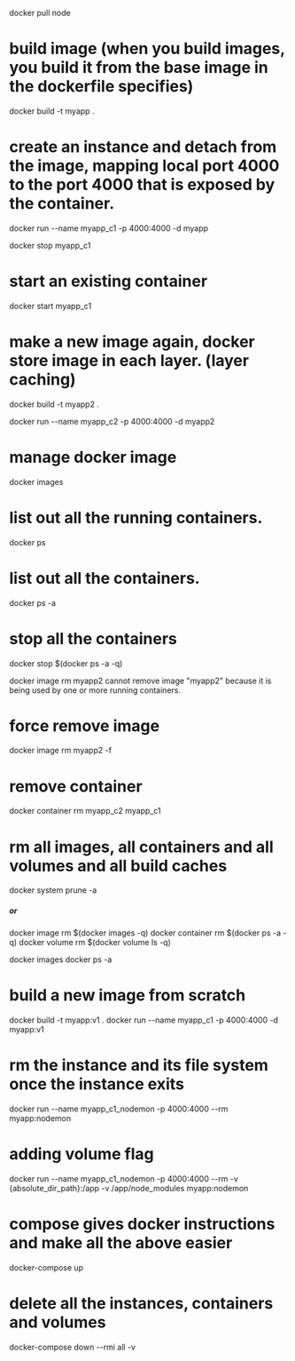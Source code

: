 docker pull node

# build image (when you build images, you build it from the base image in the dockerfile specifies)
docker build -t myapp .

# create an instance and detach from the image, mapping local port 4000 to the port 4000 that is exposed by the container. 
docker run --name myapp_c1 -p 4000:4000 -d myapp

docker stop myapp_c1

# start an existing container
docker start myapp_c1



# make a new image again, docker store image in each layer. (layer caching)
docker build -t myapp2 .

docker run --name myapp_c2 -p 4000:4000 -d myapp2



# manage docker image
docker images

# list out all the running containers.
docker ps

# list out all the containers.
docker ps -a

# stop all the containers
docker stop $(docker ps -a -q)

docker image rm myapp2
cannot remove image "myapp2" because it is being used by one or more running containers.

# force remove image
docker image rm myapp2 -f 

# remove container
docker container rm myapp_c2 myapp_c1

# rm all images, all containers and all volumes and all build caches
docker system prune -a
##### or 
docker image rm $(docker images -q)
docker container rm $(docker ps -a -q)
docker volume rm $(docker volume ls -q)

docker images
docker ps -a

# build a new image from scratch
docker build -t myapp:v1 .
docker run --name myapp_c1 -p 4000:4000 -d myapp:v1

# rm the instance and its file system once the instance exits
docker run --name myapp_c1_nodemon -p 4000:4000 --rm myapp:nodemon

# adding volume flag
docker run --name myapp_c1_nodemon -p 4000:4000 --rm -v {absolute_dir_path}:/app -v /app/node_modules myapp:nodemon

# compose gives docker instructions and make all the above easier 
docker-compose up


# delete all the instances, containers and volumes
docker-compose down --rmi all -v